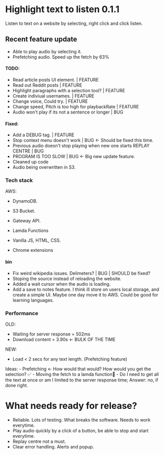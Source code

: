 # Highlight text to listen 0.1.1
Listen to text on a website by selecting, right click and click listen.

## Recent feature update
- Able to play audio by selecting it.
- Prefetching audio. Speed up the fetch by 63%

#### TODO:
- Read article posts UI element. | FEATURE
- Read out Reddit posts | FEATURE
- Highlight paragraphs with a selection tool? | FEATURE
- Create indiviual usernames. | FEATURE
- Change voice, Could try. | FEATURE
- Change speed, Pitch is too high for playbackRate | FEATURE
- Audio won't play if its not a sentence or longer | BUG

#### Fixed:
- Add a DEBUG tag. | FEATURE
- Stop context menu doesn't work | BUG <- Should be fixed this time. 
- Previous audio doesn't stop playing when new one starts REPLAY CENTRE | BUG 
- PROGRAM IS TOO SLOW | BUG <- Big new update feature.
- Cleaned up code
- Audio being overwritten in S3.

### Tech stack

AWS:
 - DynamoDB.
 - S3 Bucket.
 - Gateway API.
 - Lamda Functions

- Vanilla JS, HTML, CSS.
- Chrome extensions

#### bin
- Fix weird wikipedia issues. Delimeters? | BUG | SHOULD be fixed?
- Stoping the source instead of reloading the website.
- Added a wait cursor when the audio is loading.
- Add a save to notes feature. I think ill store on users local storage, and create a simple UI. Maybe one day move it to AWS. Could be good for learning languages.


### Performance

OLD:
- Waiting for server response = 502ms
- Download content = 3.90s <- BULK OF THE TIME

NEW:
- Load < 2 secs for any text length. (Prefetching feature)

Ideas:
    - Prefetching <- How would that would? How would you get the selection? ✅
    - Moving the fetch to a lamda function🤔
    - Do I need to get all the text at once or am I limited to the server response time; Answer: no, if done right.

# What needs ready for release?
- Reliable. Lots of testing. What breaks the software. Needs to work everytime.
- Play audio quickly by a click of a button, be able to stop and start everytime.
- Replay centre not a must.
- Clear error handling. Alerts and popup.